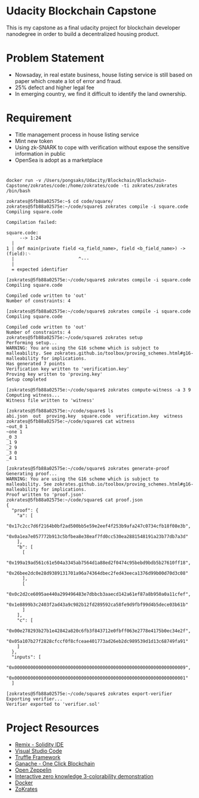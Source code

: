 # Udacity Blockchain Capstone

This is my capstone as a final udacity project for blockchain developer nanodegree in order to build a decentralized housing product. 

# Problem Statement

* Nowsaday, in real estate business, house listing service is still based on paper which create a lot of error and fraud.
* 25% defect and higher legal fee
* In emerging country, we find it difficult to identify the land ownership.

# Requirement

* Title management process in house listing service
* Mint new token
* Using zk-SNARK to cope with verification without expose the sensitive information in public
* OpenSea is adopt as a marketplace

# 

```
docker run -v /Users/pongsaks/Udacity/Blockchain/Blockchain-Capstone/zokrates/code:/home/zokrates/code -ti zokrates/zokrates /bin/bash
```

```
zokrates@5fb88a02575e:~$ cd code/square/
zokrates@5fb88a02575e:~/code/square$ zokrates compile -i square.code
Compiling square.code

Compilation failed:

square.code:
     --> 1:24
  |
1 | def main(private field <a_field_name>, field <b_field_name>) -> (field):␊
  |                        ^---
  |
  = expected identifier
```


```
[zokrates@5fb88a02575e:~/code/square$ zokrates compile -i square.code
Compiling square.code

Compiled code written to 'out'
Number of constraints: 4
```


```
[zokrates@5fb88a02575e:~/code/square$ zokrates compile -i square.code
Compiling square.code

Compiled code written to 'out'
Number of constraints: 4
zokrates@5fb88a02575e:~/code/square$ zokrates setup                 
Performing setup...
WARNING: You are using the G16 scheme which is subject to malleability. See zokrates.github.io/toolbox/proving_schemes.html#g16-malleability for implications.
Has generated 7 points
Verification key written to 'verification.key'
Proving key written to 'proving.key'
Setup completed
```


```
[zokrates@5fb88a02575e:~/code/square$ zokrates compute-witness -a 3 9
Computing witness...
Witness file written to 'witness'
```


```
[zokrates@5fb88a02575e:~/code/square$ ls
abi.json  out  proving.key  square.code  verification.key  witness
zokrates@5fb88a02575e:~/code/square$ cat witness
~out_0 1
~one 1
_0 3
_1 9
_2 9
_3 0
_4 1
```

```
[zokrates@5fb88a02575e:~/code/square$ zokrates generate-proof
Generating proof...
WARNING: You are using the G16 scheme which is subject to malleability. See zokrates.github.io/toolbox/proving_schemes.html#g16-malleability for implications.
Proof written to 'proof.json'
zokrates@5fb88a02575e:~/code/square$ cat proof.json
{
  "proof": {
    "a": [
      "0x17c2cc7d6f2164b0bf2ad500bb5e59e2eef4f253b9afa247c0734cfb18f08e3b",
      "0x0a1ea7e057772b913c5bfbea8e38eaf7fd0cc530ea2881548191a23b77db7a3d"
    ],
    "b": [
      [
        "0x199a19ad561c61e504a3345ab7564d1a88ed2f0474c95bebd9bdb5b27610ff18",
        "0x26bee2dc0e28d9389131701a96a74364dbec2fed43eeca1376d99b00d70d3c08"
      ],
      [
        "0x0c2d2ce6095ae440a299496483e7dbbcb3aaecd142a61ef87a8b950a0a11cfef",
        "0x1e8899b3c2403f2ad43a9c982b12fd289592ca58fe9d9fbf99d4b5dece03b61b"
      ]
    ],
    "c": [
      "0x00e278293b27b1e42842a820c6fb3f843712e0fbff063e2778e4175b0ec34e2f",
      "0x05a107b27f2828cfccf0f8cfceae401773ad26eb2dc989539d1d13c68749fa91"
    ]
  },
  "inputs": [
    "0x0000000000000000000000000000000000000000000000000000000000000009",
    "0x0000000000000000000000000000000000000000000000000000000000000001"
  ]

```

```
[zokrates@5fb88a02575e:~/code/square$ zokrates export-verifier
Exporting verifier...
Verifier exported to 'verifier.sol'
```



# Project Resources

* [Remix - Solidity IDE](https://remix.ethereum.org/)
* [Visual Studio Code](https://code.visualstudio.com/)
* [Truffle Framework](https://truffleframework.com/)
* [Ganache - One Click Blockchain](https://truffleframework.com/ganache)
* [Open Zeppelin ](https://openzeppelin.org/)
* [Interactive zero knowledge 3-colorability demonstration](http://web.mit.edu/~ezyang/Public/graph/svg.html)
* [Docker](https://docs.docker.com/install/)
* [ZoKrates](https://github.com/Zokrates/ZoKrates)

